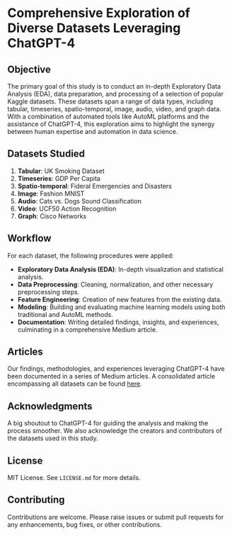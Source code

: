 # Comprehensive Exploration of Diverse Datasets Leveraging ChatGPT-4

## Objective
The primary goal of this study is to conduct an in-depth Exploratory Data Analysis (EDA), data preparation, and processing of a selection of popular Kaggle datasets. These datasets span a range of data types, including tabular, timeseries, spatio-temporal, image, audio, video, and graph data. With a combination of automated tools like AutoML platforms and the assistance of ChatGPT-4, this exploration aims to highlight the synergy between human expertise and automation in data science.

## Datasets Studied

1. **Tabular**: UK Smoking Dataset
2. **Timeseries**: GDP Per Capita
3. **Spatio-temporal**: Fideral Emergencies and Disasters
4. **Image**: Fashion MNIST
5. **Audio**: Cats vs. Dogs Sound Classification
6. **Video**: UCF50 Action Recognition
7. **Graph**: Cisco Networks

## Workflow

For each dataset, the following procedures were applied:

- **Exploratory Data Analysis (EDA)**: In-depth visualization and statistical analysis.
- **Data Preprocessing**: Cleaning, normalization, and other necessary preprocessing steps.
- **Feature Engineering**: Creation of new features from the existing data.
- **Modeling**: Building and evaluating machine learning models using both traditional and AutoML methods.
- **Documentation**: Writing detailed findings, insights, and experiences, culminating in a comprehensive Medium article.

## Articles

Our findings, methodologies, and experiences leveraging ChatGPT-4 have been documented in a series of Medium articles. A consolidated article encompassing all datasets can be found [here](https://medium.com/@joash.muganda/decoding-diverse-datasets-with-chatgpt-4-a-comprehensive-exploration-198d597ab4ce).

## Acknowledgments
A big shoutout to ChatGPT-4 for guiding the analysis and making the process smoother. We also acknowledge the creators and contributors of the datasets used in this study.

## License

MIT License. See `LICENSE.md` for more details.

## Contributing

Contributions are welcome. Please raise issues or submit pull requests for any enhancements, bug fixes, or other contributions.

